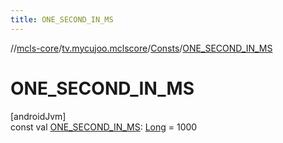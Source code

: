 ```yaml
---
title: ONE_SECOND_IN_MS
---
```

//[mcls-core](../../../index.html)/[tv.mycujoo.mclscore](../index.html)/[Consts](index.html)/[ONE_SECOND_IN_MS](-o-n-e_-s-e-c-o-n-d_-i-n_-m-s.html)



# ONE_SECOND_IN_MS



[androidJvm]\
const val [ONE_SECOND_IN_MS](-o-n-e_-s-e-c-o-n-d_-i-n_-m-s.html): [Long](https://kotlinlang.org/api/latest/jvm/stdlib/kotlin/-long/index.html) = 1000




